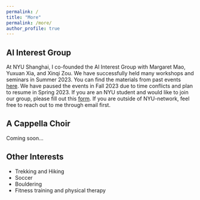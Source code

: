 ```yaml
---
permalink: /
title: "More"
permalink: /more/
author_profile: true
---
```


<!-- AI Interest Group -->
## AI Interest Group

At NYU Shanghai, I co-founded the AI Interest Group with Margaret Mao, Yuxuan Xia, and Xinqi Zou. We have successfully held many workshops and seminars in Summer 2023. You can find the materials from past events [here](https://drive.google.com/drive/folders/1zlYKYDaf0lSpnKC3JH_vL7ORAkdoO05X?usp=sharing). We have paused the events in Fall 2023 due to time conflicts and plan to resume in Spring 2023. If you are an NYU student and would like to join our group, please fill out this [form](https://forms.gle/R5Mvem7j8zm7agva8). If you are outside of NYU-network, feel free to reach out to me through email first.

## A Cappella Choir

Coming soon...

## Other Interests

- Trekking and Hiking
- Soccer
- Bouldering
- Fitness training and physical therapy
<!-- Others: Trekking/Hiking, Bouldering, Gym, Physical Therapy -->